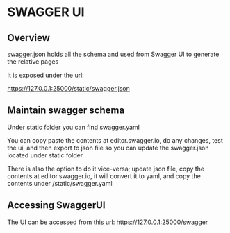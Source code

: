 # SWAGGER UI

## Overview

swagger.json holds all the schema and used from Swagger UI to generate the relative pages

It is exposed under the url:

https://127.0.0.1:25000/static/swagger.json

## Maintain swagger schema

Under static folder you can find swagger.yaml 

You can copy paste the contents at editor.swagger.io, do any changes, test the ui, and then export to json file so you can update the swagger.json located under static folder

There is also the option to do it vice-versa; update json file, copy the contents at editor.swagger.io, it will convert it to yaml, and copy the contents under /static/swagger.yaml

## Accessing SwaggerUI

The UI can be accessed from this url:
https://127.0.0.1:25000/swagger
